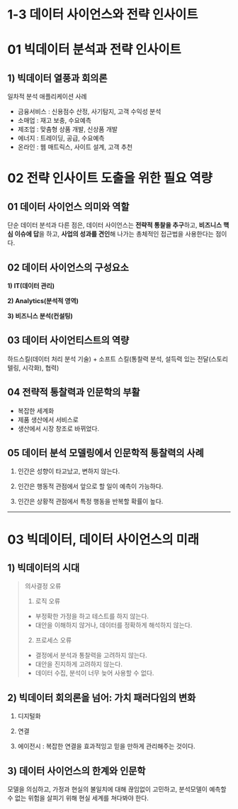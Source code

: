 # 1-3  데이터 사이언스와 전략 인사이트

# 01 빅데이터 분석과 전략 인사이트

## 1) 빅데이터 열풍과 회의론

일차적 분석 애플리케이션 사례

* 금융서비스 : 신용점수 산정, 사기탐지, 고객 수익성 분석
* 소매업 : 재고 보충, 수요예측
* 제조업 : 맞춤형 상품 개발, 신상품 개발
* 에너지 : 트레이딩, 공급, 수요예측
* 온라인 : 웹 매트릭스, 사이트 설계, 고객 추천



# 02 전략 인사이트 도출을 위한 필요 역량

## 01 데이터 사이언스 의미와 역할

단순 데이터 분석과 다른 점은, 데이터 사이언스는 **전략적 통찰을 추구**하고, **비즈니스 핵심 이슈에 답**을 하고, **사업의 성과를 견인**해 나가는 총체적인 접근법을 사용한다는 점이다.

## 02 데이터 사이언스의 구성요소

 **1) IT(데이터 관리)**

**2) Analytics(분석적 영역)**

**3) 비즈니스 분석(컨설팅)**

## 03 데이터 사이언티스트의 역량

하드스킬(데이터 처리 분석 기술) + 소프트 스킬(통찰력 분석, 설득력 있는 전달(스토리텔링, 시각화), 협력)



## 04 전략적 통찰력과 인문학의 부활

* 복잡한 세계화
* 제품 생산에서 서비스로
* 생산에서 시장 창조로 바뀌었다.



## 05 데이터 분석 모델링에서 인문학적 통찰력의 사례

1) 인간은 성향이 타고났고, 변하지 않는다.

2) 인간은 행동적 관점에서 앞으로 할 일이 예측이 가능하다.

3) 인간은 상황적 관점에서 특정 행동을 반복할 확률이 높다.





---

# 03 빅데이터, 데이터 사이언스의 미래

## 1) 빅데이터의 시대

> 의사결정 오류
>
> 1) 로직 오류
>
> * 부정확한 가정을 하고 테스트를 하지 않는다.
> * 대안을 이해하지 않거나, 데이터를 정확하게 해석하지 않는다.
>
> 2) 프로세스 오류
>
> * 결정에서 분석과 통찰력을 고려하지 않는다.
> * 대안을 진지하게 고려하지 않는다.
> * 데이터 수집, 분석이 너무 늦어 사용할 수 없다.



## 2) 빅데이터 회의론을 넘어: 가치 패러다임의 변화

1) 디지털화

2) 연결

3) 에이전시 : 복잡한 연결을 효과적잉고 믿을 만하게 관리해주는 것이다.



## 3) 데이터 사이언스의 한계와 인문학

모델을 의심하고, 가정과 현실의 불일치에 대해 끊임없이 고민하고, 분석모델이 예측할 수 없는 위험을 살피기 위해 현실 세계를 쳐다봐야 한다.

